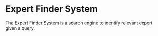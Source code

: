 # Expert Finder System

The Expert Finder System is a search engine to identify relevant expert given a query.
